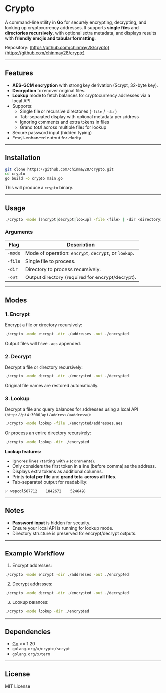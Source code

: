 # Crypto

A command-line utility in **Go** for securely encrypting, decrypting, and looking up cryptocurrency addresses. It supports **single files** and **directories recursively**, with optional extra metadata, and displays results with **friendly emojis and tabular formatting**.

Repository: [https://github.com/chinmay28/crypto](https://github.com/chinmay28/crypto)

---

## Features

- **AES-GCM encryption** with strong key derivation (Scrypt, 32-byte key).
- **Decryption** to recover original files.
- **Lookup** mode to fetch balances for cryptocurrency addresses via a local API.
- Supports:
  - Single file or recursive directories (`-file` / `-dir`)
  - Tab-separated display with optional metadata per address
  - Ignoring comments and extra tokens in files
  - Grand total across multiple files for lookup
- Secure password input (hidden typing)
- Emoji-enhanced output for clarity

---

## Installation

```bash
git clone https://github.com/chinmay28/crypto.git
cd crypto
go build -o crypto main.go
```

This will produce a `crypto` binary.

---

## Usage

```bash
./crypto -mode [encrypt|decrypt|lookup] -file <file> | -dir <directory> [-out <output-directory>]
```

### Arguments

| Flag    | Description                                           |
| ------- | ----------------------------------------------------- |
| `-mode` | Mode of operation: `encrypt`, `decrypt`, or `lookup`. |
| `-file` | Single file to process.                               |
| `-dir`  | Directory to process recursively.                     |
| `-out`  | Output directory (required for encrypt/decrypt).      |

---

## Modes

### 1. Encrypt

Encrypt a file or directory recursively:

```bash
./crypto -mode encrypt -dir ./addresses -out ./encrypted
```

Output files will have `.aes` appended.

### 2. Decrypt

Decrypt a file or directory recursively:

```bash
./crypto -mode decrypt -dir ./encrypted -out ./decrypted
```

Original file names are restored automatically.

### 3. Lookup

Decrypt a file and query balances for addresses using a local API (`http://pi4:3006/api/address/<address>`):

```bash
./crypto -mode lookup -file ./encrypted/addresses.aes
```

Or process an entire directory recursively:

```bash
./crypto -mode lookup -dir ./encrypted
```

**Lookup features:**

- Ignores lines starting with `#` (comments).
- Only considers the first token in a line (before comma) as the address.
- Displays extra tokens as additional columns.
- Prints **total per file** and **grand total across all files**.
- Tab-separated output for readability:

```
✅ wspcdl567712    1842672    5246428
```

---

## Notes

- **Password input** is hidden for security.
- Ensure your local API is running for lookup mode.
- Directory structure is preserved for encrypt/decrypt outputs.

---

## Example Workflow

1. Encrypt addresses:

```bash
./crypto -mode encrypt -dir ./addresses -out ./encrypted
```

2. Decrypt addresses:

```bash
./crypto -mode decrypt -dir ./encrypted -out ./decrypted
```

3. Lookup balances:

```bash
./crypto -mode lookup -dir ./encrypted
```

---

## Dependencies

- [Go](https://golang.org/dl/) >= 1.20
- `golang.org/x/crypto/scrypt`
- `golang.org/x/term`

---

## License

MIT License

